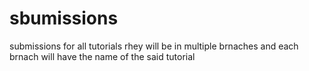 # sbumissions
submissions for all tutorials
rhey will be in multiple brnaches and each brnach will have the name of the said tutorial


